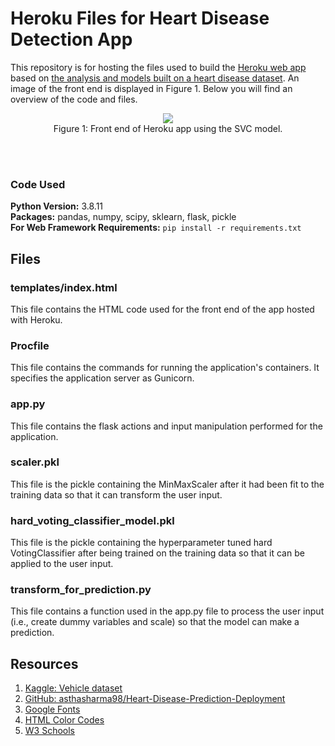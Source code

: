 # Heroku Files for Heart Disease Detection App

This repository is for hosting the files used to build the [Heroku web app](https://predict-heart-diseases.herokuapp.com/) based on [the analysis and models built on a heart disease dataset](https://github.com/MichaelBryantDS/heart-disease-pred). An image of the front end is displayed in Figure 1. Below you will find an overview of the code and files.

<div align="center">
  
<figure>
<img src="images/front-end.JPG"><br/>
  <figcaption>Figure 1: Front end of Heroku app using the SVC model.</figcaption>
</figure>
<br/><br/>
  
</div>

### Code Used 

**Python Version:** 3.8.11 <br />
**Packages:** pandas, numpy, scipy, sklearn, flask, pickle<br />
**For Web Framework Requirements:**  ```pip install -r requirements.txt```  

## Files

### templates/index.html

This file contains the HTML code used for the front end of the app hosted with Heroku.

### Procfile

This file contains the commands for running the application's containers. It specifies the application server as Gunicorn.

### app.py

This file contains the flask actions and input manipulation performed for the application.

### scaler.pkl

This file is the pickle containing the MinMaxScaler after it had been fit to the training data so that it can transform the user input.

### hard_voting_classifier_model.pkl

This file is the pickle containing the hyperparameter tuned hard VotingClassifier after being trained on the training data so that it can be applied to the user input.

### transform_for_prediction.py

This file contains a function used in the app.py file to process the user input (i.e., create dummy variables and scale) so that the model can make a prediction.

## Resources

1. [Kaggle: Vehicle dataset](https://www.kaggle.com/ronitf/heart-disease-uci)
2. [GitHub: asthasharma98/Heart-Disease-Prediction-Deployment](https://github.com/asthasharma98/Heart-Disease-Prediction-Deployment)
3. [Google Fonts](https://fonts.google.com/)
4. [HTML Color Codes](https://htmlcolorcodes.com/)
5. [W3 Schools](https://www.w3schools.com/)



